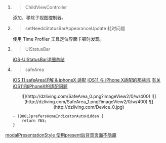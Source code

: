 
1. > ChildViewController

	添加、移除子视图控制器。

2. > setNeedsStatusBarAppearanceUpdate 耗时问题

	使用 Time Profiler 工具定位界面卡顿时发现。
	
3. > UIStatusBar 

	[iOS-UIStatusBar详细总结](https://www.jianshu.com/p/be6bde3a821d)
	
4. > safeArea

	[iOS 11 safeArea详解 & iphoneX 适配](https://www.jianshu.com/p/1432a94ef66f)
	[iOS11 与 iPhone X适配的那些坑](https://www.jianshu.com/p/aff9509cfe29?from=groupmessage)
	[有关iOS11和iPhoneX的适配问题](https://www.jianshu.com/p/a4e778c2236e)
	
	<center>
	![](http://dzliving.com/SafeArea_0.png?imageView2/0/w/400)
	![](http://dzliving.com/SafeArea_1.png?imageView2/0/w/400)
	![](http://dzliving.com/Device_0.jpg)
	</center>
	
	```
	- (BOOL)prefersHomeIndicatorAutoHidden {
		return YES;
	}
	```
	

[modalPresentationStyle 使用present后背景页面不隐藏](https://www.jianshu.com/p/af990d83815e)
